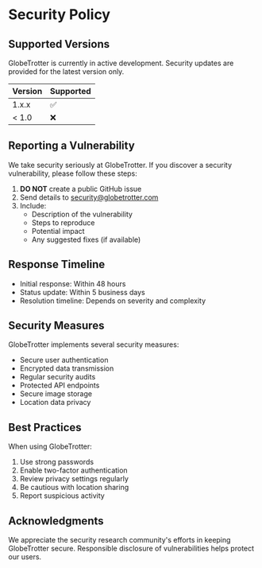 # Security Policy

## Supported Versions

GlobeTrotter is currently in active development. Security updates are provided for the latest version only.

| Version | Supported          |
| ------- | ------------------ |
| 1.x.x   | :white_check_mark: |
| < 1.0   | :x:                |

## Reporting a Vulnerability

We take security seriously at GlobeTrotter. If you discover a security vulnerability, please follow these steps:

1. **DO NOT** create a public GitHub issue
2. Send details to security@globetrotter.com
3. Include:
   - Description of the vulnerability
   - Steps to reproduce
   - Potential impact
   - Any suggested fixes (if available)

## Response Timeline

- Initial response: Within 48 hours
- Status update: Within 5 business days
- Resolution timeline: Depends on severity and complexity

## Security Measures

GlobeTrotter implements several security measures:

- Secure user authentication
- Encrypted data transmission
- Regular security audits
- Protected API endpoints
- Secure image storage
- Location data privacy

## Best Practices

When using GlobeTrotter:

1. Use strong passwords
2. Enable two-factor authentication
3. Review privacy settings regularly
4. Be cautious with location sharing
5. Report suspicious activity

## Acknowledgments

We appreciate the security research community's efforts in keeping GlobeTrotter secure. Responsible disclosure of vulnerabilities helps protect our users. 